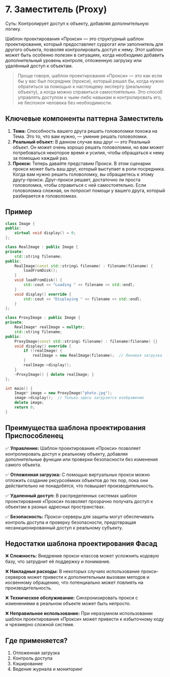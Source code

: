 # 7. Заместитель (Proxy)

Суть: Контролирует доступ к объекту, добавляя дополнительную логику.

Шаблон проектирования «Прокси» — это структурный шаблон проектирования, который предоставляет суррогат или заполнитель для другого объекта, позволяя контролировать доступ к нему. Этот шаблон может быть особенно полезен в ситуациях, когда необходимо добавить дополнительный уровень контроля, отложенную загрузку или удалённый доступ к объектам.

>Проще говоря, шаблон проектирования «Прокси» — это как если бы у вас был посредник (прокси), который решал бы, когда нужно обратиться за помощью к настоящему эксперту (реальному объекту), а когда можно справиться самостоятельно. Это способ управлять доступом к чьим-либо навыкам и контролировать его, не беспокоя человека без необходимости.

## Ключевые компоненты паттерна Заместитель
1. __Тема:__
Способность вашего друга решать головоломки похожа на Тема. Это то, что вам нужно, — умение решать головоломки.
2. __Реальный объект:__
В данном случае ваш друг — это Реальный объект. Он может очень хорошо решать головоломки, но вам может потребоваться некоторое время и усилия, чтобы обращаться к нему за помощью каждый раз.
3. __Прокси:__
Теперь давайте представим Прокси. В этом сценарии прокси может быть ваш друг, который выступает в роли посредника. Когда вам нужно решить головоломку, вы обращаетесь к этому другу-прокси. Друг-прокси решает, достаточно ли проста головоломка, чтобы справиться с ней самостоятельно. Если головоломка сложная, он попросит помощи у вашего друга, который разбирается в головоломках.

## Пример
```c++
class Image {
public:
    virtual void display() = 0;
};

class RealImage : public Image {
private:
    std::string filename;
public:
    RealImage(const std::string& filename) : filename(filename) {
        loadFromDisk();
    }
    void loadFromDisk() {
        std::cout << "Loading " << filename << std::endl;
    }
    void display() override {
        std::cout << "Displaying " << filename << std::endl;
    }
};

class ProxyImage : public Image {
private:
    RealImage* realImage = nullptr;
    std::string filename;
public:
    ProxyImage(const std::string& filename) : filename(filename) {}
    void display() override {
        if (!realImage) {
            realImage = new RealImage(filename);  // Ленивая загрузка
        }
        realImage->display();
    }
    ~ProxyImage() { delete realImage; }
};

int main() {
    Image* image = new ProxyImage("photo.jpg");
    image->display();  // Только здесь загрузится изображение
    delete image;
    return 0;
}
```
## Преимущества шаблона проектирования Приспособленец
✅ __Управление:__ Шаблон проектирования «Прокси» позволяет контролировать доступ к реальному объекту, добавляя дополнительные функции или проверки безопасности без изменения самого объекта.

✅ __Отложенная загрузка:__ С помощью виртуальных прокси можно отложить создание ресурсоёмких объектов до тех пор, пока они действительно не понадобятся, что повышает производительность.

✅ __Удаленный доступ:__ В распределенных системах шаблон проектирования «Прокси» позволяет прозрачно получать доступ к объектам в разных адресных пространствах.

✅ __Безопасность:__ Прокси-серверы для защиты могут обеспечивать контроль доступа и проверку безопасности, предотвращая несанкционированный доступ к реальному субъекту.


## Недостатки шаблона проектирования Фасад
❌ __Сложность:__ Внедрение прокси-классов может усложнить кодовую базу, что затруднит её поддержку и понимание.

❌ __Накладные расходы:__ В некоторых случаях использование прокси-серверов может привести к дополнительным вызовам методов и косвенному обращению, что потенциально может повлиять на производительность.

❌ __Техническое обслуживание:__ Синхронизировать прокси с изменениями в реальном объекте может быть непросто.

❌ __Неправильное использование:__ При неразумном использовании шаблон проектирования «Прокси» может привести к избыточному коду и чрезмерно сложной системе.


## Где применяется?
1. Отложенная загрузка
2. Контроль доступа
3. Кэширование
4. Ведение журнала и мониторинг